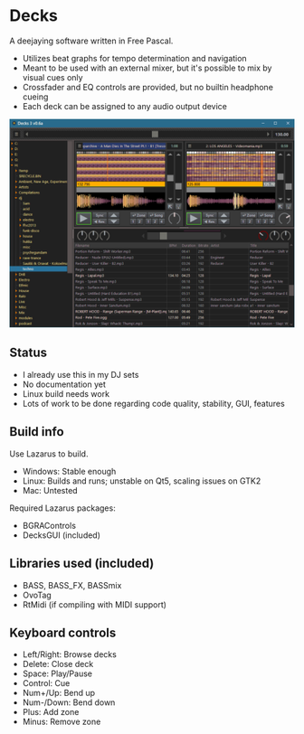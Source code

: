 # Decks

A deejaying software written in Free Pascal.

- Utilizes beat graphs for tempo determination and navigation
- Meant to be used with an external mixer, but it's possible to mix by visual cues only
- Crossfader and EQ controls are provided, but no builtin headphone cueing
- Each deck can be assigned to any audio output device

![Screenshot](https://github.com/hukkax/Decks/blob/main/docs/images/main.png)

## Status

- I already use this in my DJ sets
- No documentation yet
- Linux build needs work
- Lots of work to be done regarding code quality, stability, GUI, features

## Build info

Use Lazarus to build.

- Windows: Stable enough
- Linux: Builds and runs; unstable on Qt5, scaling issues on GTK2
- Mac: Untested

Required Lazarus packages:
- BGRAControls
- DecksGUI (included)

## Libraries used (included)

- BASS, BASS_FX, BASSmix
- OvoTag
- RtMidi (if compiling with MIDI support)

## Keyboard controls

- Left/Right: Browse decks
- Delete:     Close deck
- Space:      Play/Pause
- Control:    Cue
- Num+/Up:    Bend up
- Num-/Down:  Bend down
- Plus:       Add zone
- Minus:      Remove zone
